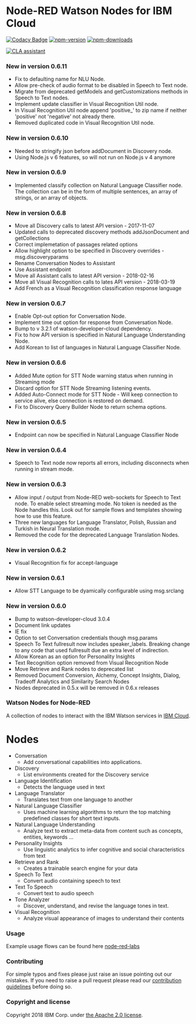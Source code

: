 Node-RED Watson Nodes for IBM Cloud
=====================================

[![Codacy Badge](https://api.codacy.com/project/badge/Grade/4f98536040924add9da4ca1deecb72b4)](https://www.codacy.com/app/BetaWorks-NodeRED-Watson/node-red-node-watson?utm_source=github.com&amp;utm_medium=referral&amp;utm_content=watson-developer-cloud/node-red-node-watson&amp;utm_campaign=Badge_Grade)
[![npm-version](https://img.shields.io/npm/v/node-red-node-watson.svg)](https://www.npmjs.com/package/node-red-node-watson)
[![npm-downloads](https://img.shields.io/npm/dm/node-red-node-watson.svg)](https://www.npmjs.com/package/node-red-node-watson)

<a href="https://cla-assistant.io/watson-developer-cloud/node-red-node-watson"><img src="https://cla-assistant.io/readme/badge/watson-developer-cloud/node-red-node-watson" alt="CLA assistant" /></a>

### New in version 0.6.11
- Fix to defaulting name for NLU Node.
- Allow pre-check of audio format to be disabled in Speech to Text node.
- Migrate from deprecated getModels and getCustomizations methods in Speech to Text nodes.
- Implement update classifier in Visual Recognition Util node.
- In Visual Recognition Util node append 'positive_' to zip name if neither 'positive' not 'negative' not already there.
- Removed duplicated code in Visual Recognition Util node.

### New in version 0.6.10
- Needed to stringify json before addDocument in Discovery node.
- Using Node.js v 6 features, so will not run on Node.js v 4 anymore

### New in version 0.6.9
- Implemented classify collection on Natural Language Classifier node. The collection can be
in the form of multiple sentences, an array of strings, or an array of objects.

### New in version 0.6.8
- Move all Discovery calls to latest API version - 2017-11-07
- Updated calls to deprecated discovery methods addJsonDocument and getCollections
- Correct implemetation of passages related options
- Allow highlight option to be specified in Discovery overrides - msg.discoveryparams
- Rename Conversation Nodes to Assistant
- Use Assistant endpoint
- Move all Assistant calls to latest API version - 2018-02-16
- Move all Visual Recognition calls to lates API version - 2018-03-19
- Add French as a Visual Recognition classification response language

### New in version 0.6.7
- Enable Opt-out option for Conversation Node.
- Implement time out option for response from Conversation Node.
- Bump to v 3.2.1 of watson-developer-cloud dependency.
- Fix to how API version is specified in Natural Language Understanding Node.
- Add Korean to list of languages in Natural Language Classifier Node.

### New in version 0.6.6
- Added Mute option for STT Node warning status when running in Streaming mode
- Discard option for STT Node Streaming listening events.
- Added Auto-Connect mode for STT Node - Will keep connection to service alive,
else connection is restored on demand.
- Fix to Discovery Query Builder Node to return schema options.

### New in version 0.6.5
- Endpoint can now be specified in Natural Language Classifier Node

### New in version 0.6.4
- Speech to Text node now reports all errors, including disconnects when running in stream mode.

### New in version 0.6.3
- Allow input / output from Node-RED web-sockets for Speech to Text node. To
enable select streaming mode. No token is needed as the Node handles this. Look
out for sample flows and templates showing how to use this feature.
- Three new languages for Language Translator, Polish, Russian and Turkish in Neural Translation mode.
- Removed the code for the deprecated Language Translation Nodes.  

### New in version 0.6.2
- Visual Recognition fix for accept-language

### New in version 0.6.1
- Allow STT Language to be dyamically configurable using msg.srclang

### New in version 0.6.0
- Bump to watson-developer-cloud 3.0.4
- Document link updates
- IE fix
- Option to set Conversation credentials though msg.params
- Speech To Text fullresult now includes speaker_labels. Breaking change to any code that used fullresult due an extra level of indirection.
- Allow Korean as an option for Personality Insights
- Text Recognition option removed from Visual Recognition Node
- Move Retrieve and Rank nodes to deprecated list
- Removed Document Conversion, Alchemy, Concept Insights, Dialog, Tradeoff Analytics and Similarity Search Nodes
- Nodes deprecated in 0.5.x will be removed in 0.6.x releases


### Watson Nodes for Node-RED
A collection of nodes to interact with the IBM Watson services in [IBM Cloud](http://bluemix.net).

# Nodes

- Conversation
    - Add conversational capabilities into applications.
- Discovery
    - List environments created for the Discovery service
- Language Identification
    - Detects the language used in text
- Language Translator
    - Translates text from one language to another    
- Natural Language Classifier
    - Uses machine learning algorithms to return the top matching predefined classes for short text inputs.
- Natural Language Understanding
    - Analyze text to extract meta-data from content such as concepts, entities, keywords ...
- Personality Insights
    - Use linguistic analytics to infer cognitive and social characteristics from text
- Retrieve and Rank
    - Creates a trainable search engine for your data  
- Speech To Text
    - Convert audio containing speech to text
- Text To Speech
    - Convert text to audio speech
- Tone Analyzer
    - Discover, understand, and revise the language tones in text.
- Visual Recognition
    - Analyze visual appearance of images to understand their contents

### Usage
Example usage flows can be found here [node-red-labs](https://github.com/watson-developer-cloud/node-red-labs)

### Contributing

For simple typos and fixes please just raise an issue pointing out our mistakes.
If you need to raise a pull request please read our [contribution guidelines](https://github.com/watson-developer-cloud/node-red-node-watson/blob/master/CONTRIBUTING.md)
before doing so.

### Copyright and license

Copyright 2018 IBM Corp. under [the Apache 2.0 license](LICENSE).
